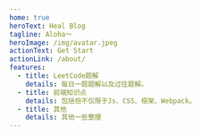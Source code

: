 ```yaml
---
home: true
heroText: Heal Blog
tagline: Aloha～
heroImage: /img/avatar.jpeg
actionText: Get Start
actionLink: /about/
features:
  - title: LeetCode题解
    details: 每日一题题解以及过往题解。
  - title: 前端知识点
    details: 包括但不仅限于Js、CSS、框架、Webpack。
  - title: 其他
    details: 其他一些整理
---
```

